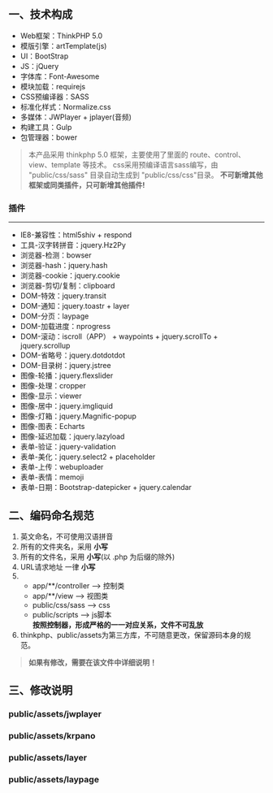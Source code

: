 ﻿## 一、技术构成
- Web框架：ThinkPHP 5.0    
- 模版引擎：artTemplate(js)
- UI：BootStrap
- JS：jQuery
- 字体库：Font-Awesome
- 模块加载：requirejs 
- CSS预编译器：SASS
- 标准化样式：Normalize.css
- 多媒体：JWPlayer + jplayer(音频)
- 构建工具：Gulp
- 包管理器：bower

> 本产品采用 thinkphp 5.0 框架，主要使用了里面的 route、control、view、template 等技术。
> css采用预编译语言sass编写，由 "public/css/sass" 目录自动生成到 "public/css/css"目录。
> **不可新增其他框架或同类插件，只可新增其他插件!**

### 插件
---
- IE8-兼容性：html5shiv + respond
- 工具-汉字转拼音：jquery.Hz2Py
- 浏览器-检测：bowser
- 浏览器-hash：jquery.hash
- 浏览器-cookie：jquery.cookie
- 浏览器-剪切/复制：clipboard
- DOM-特效：jquery.transit
- DOM-通知：jquery.toastr + layer
- DOM-分页：laypage
- DOM-加载进度：nprogress
- DOM-滚动：iscroll（APP） + waypoints + jquery.scrollTo + jquery.scrollup
- DOM-省略号：jquery.dotdotdot
- DOM-目录树：jquery.jstree
- 图像-轮播：jquery.flexslider
- 图像-处理：cropper
- 图像-显示：viewer
- 图像-居中：jquery.imgliquid
- 图像-灯箱：jquery.Magnific-popup
- 图像-图表：Echarts
- 图像-延迟加载：jquery.lazyload
- 表单-验证：jquery-validation
- 表单-美化：jquery.select2 + placeholder
- 表单-上传：webuploader
- 表单-表情：memoji
- 表单-日期：Bootstrap-datepicker + jquery.calendar

## 二、编码命名规范
1. 英文命名，不可使用汉语拼音
2. 所有的文件夹名，采用 **小写**
3. 所有的文件名，采用 **小写**(以 .php 为后缀的除外)
4. URL请求地址 一律 **小写**
6. - app/**/controller --> 控制类
   - app/**/view --> 视图类
   - public/css/sass --> css
   - public/scripts --> js脚本   
   **按照控制器，形成严格的一一对应关系，文件不可乱放**
7. thinkphp、public/assets为第三方库，不可随意更改，保留源码本身的规范。
> **如果有修改，需要在该文件中详细说明！**

## 三、修改说明
### public/assets/jwplayer
### public/assets/krpano
### public/assets/layer
### public/assets/laypage
